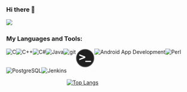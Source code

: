 ### Hi there 👋

![](https://i.imgur.com/xxWsnff.gif)

<!--
**Sabo2k/sabo2k** is a ✨ _special_ ✨ repository because its `README.md` (this file) appears on your GitHub profile.
-->
### My Languages and Tools:

<img align= "left" alt="C" img src="https://cdn.iconscout.com/icon/free/png-512/c-programming-569564.png" height="50">
<img align="left" alt="C++" img src="https://cdn.jsdelivr.net/npm/programming-languages-logos/src/cpp/cpp.png" height="50">
<img align="left" alt="C#" img src="https://upload.wikimedia.org/wikipedia/commons/thumb/8/82/C_Sharp_logo.png/715px-C_Sharp_logo.png" height="50">
<img align="left" alt="Java" img src="https://cdn.jsdelivr.net/npm/programming-languages-logos/src/java/java.png" height="50">
<img align="left" alt="git" img src="https://upload.wikimedia.org/wikipedia/commons/thumb/3/3f/Git_icon.svg/97px-Git_icon.svg.png" height="50">
<img align="left" alt="Shell" img src="https://raw.githubusercontent.com/github/explore/80688e429a7d4ef2fca1e82350fe8e3517d3494d/topics/terminal/terminal.png" height="50">
<img align="left" alt="Android App Development" img src="https://www.linux-magazin.de/wp-content/uploads/2020/10/image9.png" height="50">
<img align="left" alt="Perl" img src="https://cdn.freebiesupply.com/logos/large/2x/perl-logo-png-transparent.png" height="50">
<img align="left" alt="PostgreSQL" img src="https://upload.wikimedia.org/wikipedia/commons/thumb/2/29/Postgresql_elephant.svg/1200px-Postgresql_elephant.svg.png" height="50">
<img align="left" alt="Jenkins" img src="https://coralogix.com/wp-content/uploads/2020/12/jenkins.png" height="50">

<br />
<br />
<br />
<br />

[![Top Langs](https://github-readme-stats.vercel.app/api/top-langs/?username=sabo2k&theme=dark&&langs_count=10&&bg_color=000000)](https://github.com/anuraghazra/github-readme-stats)

<!--
<a href="https://github.com/sabo2k/github-readme-stats">
  <img align="left" src="https://github-readme-stats.vercel.app/api/top-langs/?username=sabo2k&theme=dark&&langs_count=10&&bg_color=000000" />
</a>
-->
